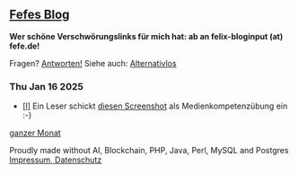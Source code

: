 ## [Fefes Blog](https://blog.fefe.de/)

**Wer schöne Verschwörungslinks für mich hat: ab an felix-bloginput (at) fefe.de!**

Fragen? [Antworten!](https://blog.fefe.de/faq.html) Siehe auch: [Alternativlos](https://alternativlos.org/)

### Thu Jan 16 2025

-   [\[l\]](https://blog.fefe.de/?ts=99763b62) Ein Leser schickt [diesen Screenshot](https://ptrace.fefe.de/Newstral%20FAZ.png) als Medienkompetenzübung ein :-)

[ganzer Monat](https://blog.fefe.de/?mon=202501)

Proudly made without AI, Blockchain, PHP, Java, Perl, MySQL and Postgres  
[Impressum, Datenschutz](https://blog.fefe.de/impressum.html)